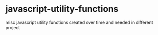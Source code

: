 javascript-utility-functions
============================

misc javascript utility functions created over time and needed in different project
